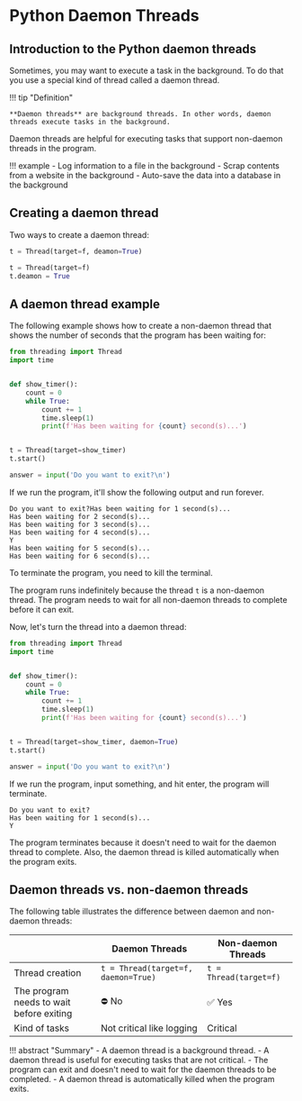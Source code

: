 # Python Daemon Threads

## Introduction to the Python daemon threads

Sometimes, you may want to execute a task in the background. To do that you use a special kind of thread called a daemon thread.

!!! tip "Definition"

    **Daemon threads** are background threads. In other words, daemon threads execute tasks in the background.

Daemon threads are helpful for executing tasks that support non-daemon threads in the program.

!!! example
    - Log information to a file in the background
    - Scrap contents from a website in the background
    - Auto-save the data into a database in the background

## Creating a daemon thread

Two ways to create a daemon thread:

```py
t = Thread(target=f, deamon=True)
```
```py
t = Thread(target=f)
t.deamon = True
```

## A daemon thread example

The following example shows how to create a non-daemon thread that shows the number of seconds that the program has been waiting for:

```py
from threading import Thread
import time


def show_timer():
    count = 0
    while True:
        count += 1
        time.sleep(1)
        print(f'Has been waiting for {count} second(s)...')


t = Thread(target=show_timer)
t.start()

answer = input('Do you want to exit?\n')
```

If we run the program, it'll show the following output and run forever.

```title="Output"
Do you want to exit?Has been waiting for 1 second(s)...
Has been waiting for 2 second(s)...
Has been waiting for 3 second(s)...
Has been waiting for 4 second(s)...
Y
Has been waiting for 5 second(s)...
Has been waiting for 6 second(s)...
```

To terminate the program, you need to kill the terminal.

The program runs indefinitely because the thread `t` is a non-daemon thread. The program needs to wait for all non-daemon threads to complete before it can exit.

Now, let's turn the thread into a daemon thread:

```py
from threading import Thread
import time


def show_timer():
    count = 0
    while True:
        count += 1
        time.sleep(1)
        print(f'Has been waiting for {count} second(s)...')


t = Thread(target=show_timer, daemon=True)
t.start()

answer = input('Do you want to exit?\n')
```

If we run the program, input something, and hit enter, the program will terminate.

```title="Output"
Do you want to exit?
Has been waiting for 1 second(s)...
Y
```

The program terminates because it doesn't need to wait for the daemon thread to complete. Also, the daemon thread is killed automatically when the program exits.

## Daemon threads vs. non-daemon threads

The following table illustrates the difference between daemon and non-daemon threads:

|                                          | Daemon Threads                      | Non-daemon Threads     |
|------------------------------------------|-------------------------------------|------------------------|
| Thread creation                          | `t = Thread(target=f, daemon=True)` | `t = Thread(target=f)` |
| The program needs to wait before exiting | :no_entry: No                       | :white_check_mark: Yes |
| Kind of tasks                            | Not critical like logging           | Critical               |

!!! abstract "Summary"
    - A daemon thread is a background thread.
    - A daemon thread is useful for executing tasks that are not critical.
    - The program can exit and doesn't need to wait for the daemon threads to be completed.
    - A daemon thread is automatically killed when the program exits.